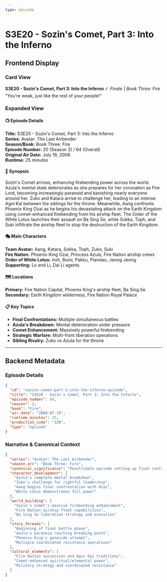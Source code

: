 ```yaml
---
type: episode
---
```


# S3E20 - Sozin's Comet, Part 3: Into the Inferno

## Frontend Display

### Card View

**S3E20 - Sozin's Comet, Part 3: Into the Inferno** ☄️
*Finale* | *Book Three: Fire*
"You're weak, just like the rest of your people!"

### Expanded View

#### 📺 Episode Details

**Title:** S3E20 - Sozin's Comet, Part 3: Into the Inferno  
**Series:** Avatar: The Last Airbender  
**Season/Book:** Book Three: Fire  
**Episode Number:** 20 (Season 3) / 64 (Overall)  
**Original Air Date:** July 19, 2008  
**Runtime:** 25 minutes  

#### 📝 Synopsis

Sozin's Comet arrives, enhancing firebending power across the world. Azula's mental state deteriorates as she prepares for her coronation as Fire Lord, becoming increasingly paranoid and banishing nearly everyone around her. Zuko and Katara arrive to challenge her, leading to an intense Agni Kai between the siblings for the throne. Meanwhile, Aang confronts Phoenix King Ozai as he begins his devastating attack on the Earth Kingdom using comet-enhanced firebending from his airship fleet. The Order of the White Lotus launches their assault on Ba Sing Se, while Sokka, Toph, and Suki infiltrate the airship fleet to stop the destruction of the Earth Kingdom.

#### 🎭 Main Characters

**Team Avatar:** Aang, Katara, Sokka, Toph, Zuko, Suki  
**Fire Nation:** Phoenix King Ozai, Princess Azula, Fire Nation airship crews  
**Order of White Lotus:** Iroh, Bumi, Pakku, Piandao, Jeong Jeong  
**Supporting:** Lo and Li, Dai Li agents  

#### 🗺️ Locations

**Primary:** Fire Nation Capital, Phoenix King's airship fleet, Ba Sing Se  
**Secondary:** Earth Kingdom wilderness, Fire Nation Royal Palace  

#### 📋 Key Topics

- **Final Confrontations:** Multiple simultaneous battles  
- **Azula's Breakdown:** Mental deterioration under pressure  
- **Comet Enhancement:** Massively powerful firebending  
- **Strategic Warfare:** Multi-front liberation operations  
- **Sibling Rivalry:** Zuko vs Azula for the throne  

---

## Backend Metadata

### Episode Details

```json
{
  "id": "sozins-comet-part-3-into-the-inferno-episode",
  "title": "S3E20 - Sozin's Comet, Part 3: Into the Inferno",
  "episode_number": 60,
  "season": 3,
  "book": "Fire",
  "air_date": "2008-07-19",
  "runtime_minutes": 25,
  "production_code": "320",
  "type": "episode"
}
```

### Narrative & Canonical Context

```json
{
  "series": "Avatar: The Last Airbender",
  "season_arc": "Book Three: Fire",
  "canonical_significance": "Penultimate episode setting up final confrontations and character climaxes",
  "character_development": [
    "Azula's complete mental breakdown",
    "Zuko's challenge for rightful leadership",
    "Aang begins final confrontation with Ozai",
    "White Lotus demonstrates full power"
  ],
  "world_building": [
    "Sozin's Comet's massive firebending enhancement",
    "Fire Nation airship fleet capabilities",
    "Ba Sing Se liberation strategy and execution"
  ],
  "story_threads": [
    "Beginning of final battle phase",
    "Azula's paranoia reaching breaking point",
    "Phoenix King's genocide attempt",
    "Multiple coordinated resistance operations"
  ],
  "cultural_elements": [
    "Fire Nation succession and Agni Kai traditions",
    "Comet-enhanced spiritual/elemental power",
    "Military strategy and coordinated resistance"
  ]
}
```
